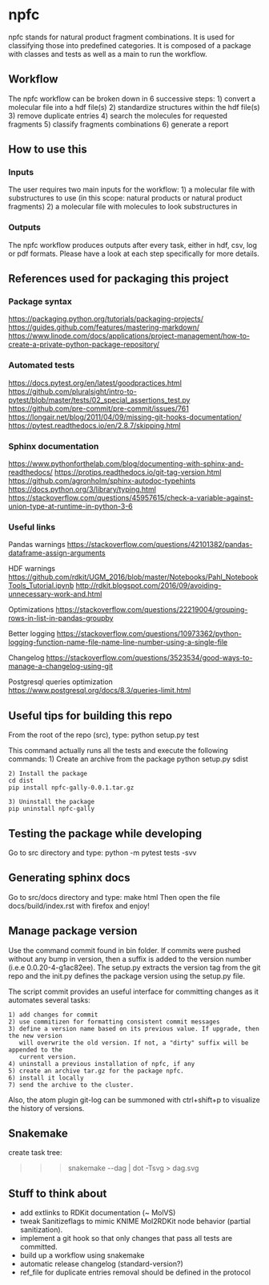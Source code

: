 # npfc

npfc stands for natural product fragment combinations. It is used for classifying
those into predefined categories. It is composed of a package with classes and
tests as well as a main to run the workflow.

## Workflow

The npfc workflow can be broken down in 6 successive steps:
    1) convert a molecular file into a hdf file(s)
    2) standardize structures within the hdf file(s)
    3) remove duplicate entries
    4) search the molecules for requested fragments
    5) classify fragments combinations
    6) generate a report

## How to use this

### Inputs

The user requires two main inputs for the workflow:
    1) a molecular file with substructures to use (in this scope: natural products
       or natural product fragments)
    2) a molecular file with molecules to look substructures in

### Outputs

The npfc workflow produces outputs after every task, either in hdf, csv, log or
pdf formats. Please have a look at each step specifically for more details.


## References used for packaging this project

### Package syntax

https://packaging.python.org/tutorials/packaging-projects/
https://guides.github.com/features/mastering-markdown/
https://www.linode.com/docs/applications/project-management/how-to-create-a-private-python-package-repository/

### Automated tests

https://docs.pytest.org/en/latest/goodpractices.html
https://github.com/pluralsight/intro-to-pytest/blob/master/tests/02_special_assertions_test.py
https://github.com/pre-commit/pre-commit/issues/761
https://longair.net/blog/2011/04/09/missing-git-hooks-documentation/
https://pytest.readthedocs.io/en/2.8.7/skipping.html

### Sphinx documentation

https://www.pythonforthelab.com/blog/documenting-with-sphinx-and-readthedocs/
https://protips.readthedocs.io/git-tag-version.html
https://github.com/agronholm/sphinx-autodoc-typehints
https://docs.python.org/3/library/typing.html
https://stackoverflow.com/questions/45957615/check-a-variable-against-union-type-at-runtime-in-python-3-6

### Useful links

Pandas warnings
https://stackoverflow.com/questions/42101382/pandas-dataframe-assign-arguments

HDF warnings
https://github.com/rdkit/UGM_2016/blob/master/Notebooks/Pahl_NotebookTools_Tutorial.ipynb
http://rdkit.blogspot.com/2016/09/avoiding-unnecessary-work-and.html

Optimizations
https://stackoverflow.com/questions/22219004/grouping-rows-in-list-in-pandas-groupby

Better logging
https://stackoverflow.com/questions/10973362/python-logging-function-name-file-name-line-number-using-a-single-file

Changelog
https://stackoverflow.com/questions/3523534/good-ways-to-manage-a-changelog-using-git

Postgresql queries optimization
https://www.postgresql.org/docs/8.3/queries-limit.html

## Useful tips for building this repo

From the root of the repo (src), type:
python setup.py test

This command actually runs all the tests and execute the following commands:
    1) Create an archive from the package
    python setup.py sdist

    2) Install the package
    cd dist
    pip install npfc-gally-0.0.1.tar.gz

    3) Uninstall the package
    pip uninstall npfc-gally

## Testing the package while developing

Go to src directory and type:
python -m pytest tests -svv

## Generating sphinx docs

Go to src/docs directory and type:
make html
Then open the file docs/build/index.rst with firefox and enjoy!

## Manage package version

Use the command commit found in bin folder. If commits were pushed without any
bump in version, then a suffix is added to the version number (i.e.e 0.0.20-4-g1ac82ee).
The setup.py extracts the version tag from the git repo and the init.py defines the
package version using the setup.py file.

The script commit provides an useful interface for committing changes as it automates several tasks:

    1) add changes for commit
    2) use commitizen for formatting consistent commit messages
    3) define a version name based on its previous value. If upgrade, then the new version
       will overwrite the old version. If not, a "dirty" suffix will be appended to the
       current version.
    4) uninstall a previous installation of npfc, if any
    5) create an archive tar.gz for the package npfc.
    6) install it locally
    7) send the archive to the cluster.

Also, the atom plugin git-log can be summoned with ctrl+shift+p to visualize the history of versions.

## Snakemake

create task tree:
>>> snakemake --dag | dot -Tsvg > dag.svg


## Stuff to think about

- add extlinks to RDKit documentation (~ MolVS)
- tweak Sanitizeflags to mimic KNIME Mol2RDKit node behavior (partial sanitization).
- implement a git hook so that only changes that pass all tests are committed.
- build up a workflow using snakemake
- automatic release changelog (standard-version?)
- ref_file for duplicate entries removal should be defined in the protocol
